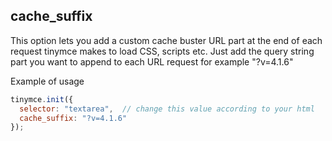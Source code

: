 ## cache_suffix

This option lets you add a custom cache buster URL part at the end of each request tinymce makes to load CSS, scripts etc. Just add the query string part you want to append to each URL request for example "?v=4.1.6"

Example of usage

```js
tinymce.init({
  selector: "textarea",  // change this value according to your html
  cache_suffix: "?v=4.1.6"
});
```

